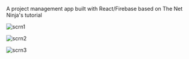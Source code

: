 A project management app built with React/Firebase based on The Net Ninja's tutorial

![scrn1](https://user-images.githubusercontent.com/93702054/179455445-464dcffe-4a22-43e6-90cf-cb7bf28c09a5.png)

![scrn2](https://user-images.githubusercontent.com/93702054/179455460-29728ce9-c503-47eb-84d0-87305e7d995d.png)

![scrn3](https://user-images.githubusercontent.com/93702054/179455473-d49d0778-f012-412b-b9db-defc8086ac96.png)
